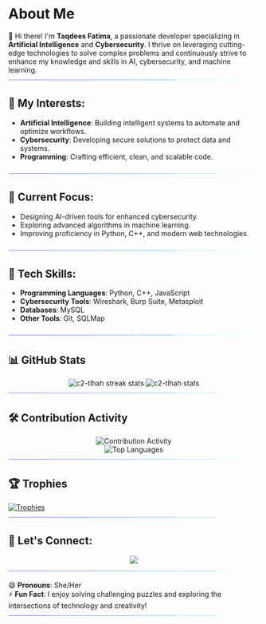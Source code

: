 # About Me

👋 Hi there! I'm **Taqdees Fatima**, a passionate developer specializing in **Artificial Intelligence** and **Cybersecurity**. I thrive on leveraging cutting-edge technologies to solve complex problems and continuously strive to enhance my knowledge and skills in AI, cybersecurity, and machine learning.
<img src="./assets/arrow.gif"/>

## 🌟 My Interests:
- **Artificial Intelligence**: Building intelligent systems to automate and optimize workflows.
- **Cybersecurity**: Developing secure solutions to protect data and systems.
- **Programming**: Crafting efficient, clean, and scalable code.
<img src="./assets/arrow.gif"/>

## 🌱 Current Focus:
- Designing AI-driven tools for enhanced cybersecurity.
- Exploring advanced algorithms in machine learning.
- Improving proficiency in Python, C++, and modern web technologies.
<img src="./assets/arrow.gif"/>

## 🔧 Tech Skills:
- **Programming Languages**: Python, C++, JavaScript
- **Cybersecurity Tools**: Wireshark, Burp Suite, Metasploit
- **Databases**: MySQL
- **Other Tools**: Git, SQLMap
<img src="./assets/arrow.gif"/>

## 📊 GitHub Stats
<div align="center">
    <img width="400" height="200" src="https://github-readme-streak-stats.herokuapp.com/?user=Xero-Bytes&count_private=true&theme=react&border_radius=10&background=1F2937&stroke=000000&ring=10B981&fire=F59E0B&currStreakLabel=E5E7EB&sideNums=10B981&currStreakNum=3B82F6&dates=9CA3AF&sideLabels=F3F4F6&theme=radical" alt="c2-tlhah streak stats"/>
    <img width="400" height="200" src="https://github-readme-stats.vercel.app/api?username=Xero-Bytes&count_private=true&show_icons=true&theme=radical&border_radius=10&background=1F2937&icon_color=3B82F6&title_color=10B981&text_color=9CA3AF" alt="c2-tlhah stats"/>
</div>
<img src="./assets/arrow.gif">

## 🛠️ Contribution Activity
<div align="center">
    <img width="1000" height="200" src="https://github-profile-summary-cards.vercel.app/api/cards/profile-details?username=Xero-Bytes&theme=vue&background=1F2937" alt="Contribution Activity"/>
    <br/>
    <img width="400" height="300" src="https://github-readme-stats.vercel.app/api/top-langs?username=Xero-Bytes&show_icons=true&locale=en&layout=compact&theme=radical&border_radius=10&background=1F2937&title_color=10B981&text_color=9CA3AF" alt="Top Languages"/>
</div>
<img src="./assets/arrow.gif">

## 🏆 Trophies
[![Trophies](https://github-profile-trophy.vercel.app/?username=Xero-Bytes&theme=radical&no-frame=true&column=7)](https://github.com/ryo-ma/github-profile-trophy)
<img src="./assets/arrow.gif"/>

## 🤝 Let's Connect:
<div align="center">
  <a href="https://www.linkedin.com/in/taqdees-fatima-2a15732a6/">
    <img src="https://img.shields.io/badge/LinkedIn-Connect%20with%20me-blue?style=for-the-badge&logo=linkedin">
  </a>
</div>
<img src="./assets/arrow.gif"/>

😄 **Pronouns**: She/Her  
⚡ **Fun Fact**: I enjoy solving challenging puzzles and exploring the intersections of technology and creativity!
<img src="./assets/arrow.gif"/>
